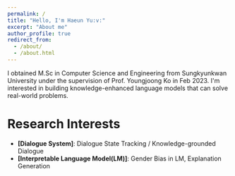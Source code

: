 ```yaml
---
permalink: /
title: "Hello, I'm Haeun Yu:v:"
excerpt: "About me"
author_profile: true
redirect_from: 
  - /about/
  - /about.html
---
```


I obtained M.Sc in Computer Science and Engineering from Sungkyunkwan University under the supervision of Prof. Youngjoong Ko in Feb 2023. I'm interested in building knowledge-enhanced language models that can solve real-world problems.

Research Interests
======
- **[Dialogue System]**: Dialogue State Tracking / Knowledge-grounded Dialogue
- **[Interpretable Language Model(LM)]**: Gender Bias in LM, Explanation Generation
